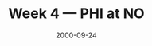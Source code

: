 ---
layout: game
title: Week 4 — PHI at NO
season: 2000
game_id: 2000_04_PHI_NO
week: 4
date: 2000-09-24
home_team: NO
away_team: PHI
final_home: 7
final_away: 21
pbp_url: /assets/data/pbp/2000/2000_04_PHI_NO.csv.gz
---